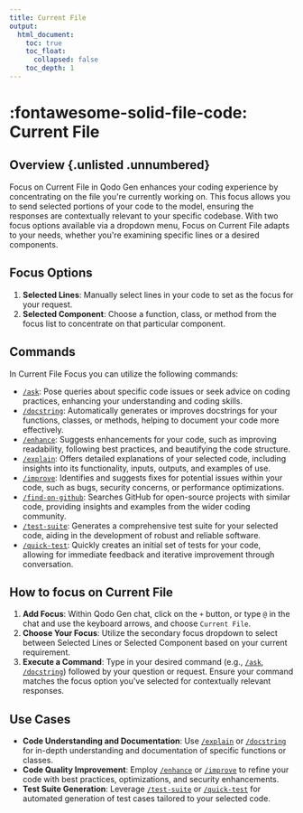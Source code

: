 ```yaml
---
title: Current File
output:
  html_document:
    toc: true
    toc_float:
      collapsed: false
    toc_depth: 1
---
```

<style>
.md-sidebar--secondary .md-nav__list .md-nav__list {display: none}
</style>

# :fontawesome-solid-file-code: Current File

## Overview {.unlisted .unnumbered}

Focus on Current File in Qodo Gen enhances your coding experience by concentrating on the file you're currently working on. This focus allows you to send selected portions of your code to the model, ensuring the responses are contextually relevant to your specific codebase. With two focus options available via a dropdown menu, Focus on Current File adapts to your needs, whether you're examining specific lines or a desired components.

## Focus Options

1. **Selected Lines**: Manually select lines in your code to set as the focus for your request.
2. **Selected Component**: Choose a function, class, or method from the focus list to concentrate on that particular component.

## Commands

In Current File Focus you can utilize the following commands:

- [`/ask`](../commands/ask.md): Pose queries about specific code issues or seek advice on coding practices, enhancing your understanding and coding skills.
- [`/docstring`](../commands/docstring.md): Automatically generates or improves docstrings for your functions, classes, or methods, helping to document your code more effectively.
- [`/enhance`](../commands/enhance.md): Suggests enhancements for your code, such as improving readability, following best practices, and beautifying the code structure.
- [`/explain`](../commands/explain.md): Offers detailed explanations of your selected code, including insights into its functionality, inputs, outputs, and examples of use.
- [`/improve`](../commands/improve.md): Identifies and suggests fixes for potential issues within your code, such as bugs, security concerns, or performance optimizations.
- [`/find-on-github`](../commands/find-on-github.md): Searches GitHub for open-source projects with similar code, providing insights and examples from the wider coding community.
- [`/test-suite`](../commands/test-suite.md): Generates a comprehensive test suite for your selected code, aiding in the development of robust and reliable software.
- [`/quick-test`](../commands/quick-test.md): Quickly creates an initial set of tests for your code, allowing for immediate feedback and iterative improvement through conversation.

## How to focus on Current File

1. **Add Focus**: Within Qodo Gen chat, click on the `+` button, or type `@` in the chat and use the keyboard arrows, and choose `Current File`.
2. **Choose Your Focus**: Utilize the secondary focus dropdown to select between Selected Lines or Selected Component based on your current requirement.
3. **Execute a Command**: Type in your desired command (e.g., [`/ask`](../commands/ask.md), [`/docstring`](../commands/docstring.md)) followed by your question or request. Ensure your command matches the focus option you've selected for contextually relevant responses.

## Use Cases

- **Code Understanding and Documentation**: Use [`/explain`](../commands/explain.md) or [`/docstring`](../commands/docstring.md) for in-depth understanding and documentation of specific functions or classes.
- **Code Quality Improvement**: Employ [`/enhance`](../commands/enhance.md) or [`/improve`](../commands/improve.md) to refine your code with best practices, optimizations, and security enhancements.
- **Test Suite Generation**: Leverage [`/test-suite`](../commands/test-suite.md) or [`/quick-test`](../commands/quick-test.md) for automated generation of test cases tailored to your selected code.
